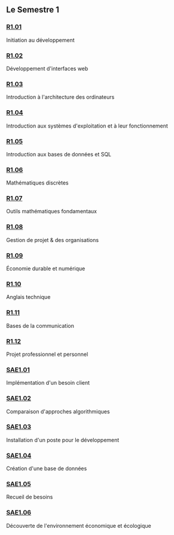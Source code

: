 ## Le Semestre 1

### [R1.01](./R1.01)
Initiation au développement

### [R1.02](./R1.02)
Développement d'interfaces web

### [R1.03](./R1.03)
Introduction à l'architecture des ordinateurs

### [R1.04](./R1.04)
Introduction aux systèmes d'exploitation et à leur fonctionnement

### [R1.05](./R1.05)
Introduction aux bases de données et SQL

### [R1.06](./R1.06)
Mathématiques discrètes

### [R1.07](./R1.07)
Outils mathématiques fondamentaux

### [R1.08](./R1.08)
Gestion de projet & des organisations

### [R1.09](./R1.09)
Économie durable et numérique

### [R1.10](./R1.10)
Anglais technique

### [R1.11](./R1.11)
Bases de la communication

### [R1.12](./R1.12)
Projet professionnel et personnel

### [SAE1.01](./SAE1.01)
Implémentation d'un besoin client

### [SAE1.02](./SAE1.02)
Comparaison d'approches algorithmiques

### [SAE1.03](./SAE1.03)
Installation d'un poste pour le développement

### [SAE1.04](./SAE1.04)
Création d'une base de données

### [SAE1.05](./SAE1.05)
Recueil de besoins

### [SAE1.06](./SAE1.06)
Découverte de l'environnement économique et écologique
